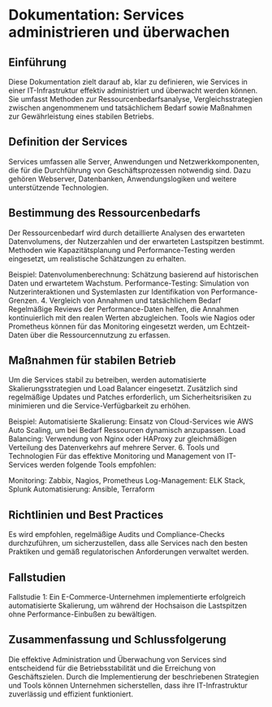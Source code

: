 # Dokumentation: Services administrieren und überwachen

## Einführung
Diese Dokumentation zielt darauf ab, klar zu definieren, wie Services in einer IT-Infrastruktur effektiv administriert und überwacht werden können. Sie umfasst Methoden zur Ressourcenbedarfsanalyse, Vergleichsstrategien zwischen angenommenem und tatsächlichem Bedarf sowie Maßnahmen zur Gewährleistung eines stabilen Betriebs.

## Definition der Services
Services umfassen alle Server, Anwendungen und Netzwerkkomponenten, die für die Durchführung von Geschäftsprozessen notwendig sind. Dazu gehören Webserver, Datenbanken, Anwendungslogiken und weitere unterstützende Technologien.

## Bestimmung des Ressourcenbedarfs
Der Ressourcenbedarf wird durch detaillierte Analysen des erwarteten Datenvolumens, der Nutzerzahlen und der erwarteten Lastspitzen bestimmt. Methoden wie Kapazitätsplanung und Performance-Testing werden eingesetzt, um realistische Schätzungen zu erhalten.

Beispiel:
Datenvolumenberechnung: Schätzung basierend auf historischen Daten und erwartetem Wachstum.
Performance-Testing: Simulation von Nutzerinteraktionen und Systemlasten zur Identifikation von Performance-Grenzen.
4. Vergleich von Annahmen und tatsächlichem Bedarf
Regelmäßige Reviews der Performance-Daten helfen, die Annahmen kontinuierlich mit den realen Werten abzugleichen. Tools wie Nagios oder Prometheus können für das Monitoring eingesetzt werden, um Echtzeit-Daten über die Ressourcennutzung zu erfassen.

## Maßnahmen für stabilen Betrieb
Um die Services stabil zu betreiben, werden automatisierte Skalierungsstrategien und Load Balancer eingesetzt. Zusätzlich sind regelmäßige Updates und Patches erforderlich, um Sicherheitsrisiken zu minimieren und die Service-Verfügbarkeit zu erhöhen.

Beispiel:
Automatisierte Skalierung: Einsatz von Cloud-Services wie AWS Auto Scaling, um bei Bedarf Ressourcen dynamisch anzupassen.
Load Balancing: Verwendung von Nginx oder HAProxy zur gleichmäßigen Verteilung des Datenverkehrs auf mehrere Server.
6. Tools und Technologien
Für das effektive Monitoring und Management von IT-Services werden folgende Tools empfohlen:

Monitoring: Zabbix, Nagios, Prometheus
Log-Management: ELK Stack, Splunk
Automatisierung: Ansible, Terraform
## Richtlinien und Best Practices
Es wird empfohlen, regelmäßige Audits und Compliance-Checks durchzuführen, um sicherzustellen, dass alle Services nach den besten Praktiken und gemäß regulatorischen Anforderungen verwaltet werden.

## Fallstudien
Fallstudie 1: Ein E-Commerce-Unternehmen implementierte erfolgreich automatisierte Skalierung, um während der Hochsaison die Lastspitzen ohne Performance-Einbußen zu bewältigen.
## Zusammenfassung und Schlussfolgerung
Die effektive Administration und Überwachung von Services sind entscheidend für die Betriebsstabilität und die Erreichung von Geschäftszielen. Durch die Implementierung der beschriebenen Strategien und Tools können Unternehmen sicherstellen, dass ihre IT-Infrastruktur zuverlässig und effizient funktioniert.

